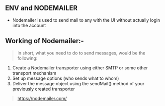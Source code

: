 ## ENV and NODEMAILER

- Nodemailer is used to send mail to any with the UI without actually login into the account

## Working of Nodemailer:-

> In short, what you need to do to send messages, would be the following:

1. Create a Nodemailer transporter using either SMTP or some other transport mechanism
2. Set up message options (who sends what to whom)
3. Deliver the message object using the sendMail() method of your previously created transporter

> https://nodemailer.com/
